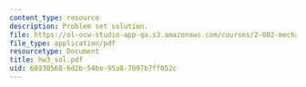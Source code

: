 ```yaml
---
content_type: resource
description: Problem set solution.
file: https://ol-ocw-studio-app-qa.s3.amazonaws.com/courses/2-002-mechanics-and-materials-ii-spring-2004/689305686d2b54be95a87097b7ff052c_hw3_sol.pdf
file_type: application/pdf
resourcetype: Document
title: hw3_sol.pdf
uid: 68930568-6d2b-54be-95a8-7097b7ff052c
---
```

